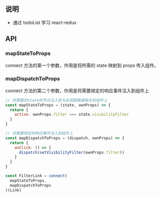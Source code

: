 ## 说明
- 通过 todoList 学习 react-redux

## API

### mapStateToProps
connect 方法的第一个参数，作用是将所需的 state 映射到 props 传入组件。

### mapDispatchToProps
connect 方法的第二个参数，作用是将需要绑定的响应事件注入到组件上

```jsx
// 将需要的state的节点注入到与此视图数据相关的组件上
const mapStateToProps = (state, ownProps) => {
  return {
    active: ownProps.filter === state.visibilityFilter
  }
}

// 将需要绑定的响应事件注入到组件上
const mapDispatchToProps = (dispatch, ownProps) => {
  return {
    onClick: () => {
      dispatch(setVisibilityFilter(ownProps.filter))
    }
  }
}

const FilterLink = connect(
  mapStateToProps,
  mapDispatchToProps
)(Link)

```